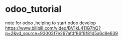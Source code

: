 # odoo_tutorial
note for odoo ,helping to start odoo develop
https://www.bilibili.com/video/BV1kL411G7hQ?p=2&vd_source=93003f7e297afdf86f8f81d5a6c8e639
